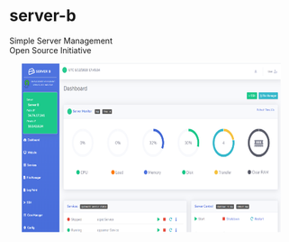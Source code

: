 # server-b

Simple Server Management <br>
Open Source Initiative
<p align="center">
  <img width="460" height="300" src="https://github.com/bbharathkumarreddy/server-b/blob/master/images/server-b-01.png?raw=true">
</p>